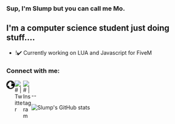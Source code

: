 ### Sup, I'm Slump but you can call me Mo.

## I'm a computer science student just doing stuff....

- !✔️ Currently working on LUA and Javascript for FiveM

### Connect with me:

<img align="left" alt="#" width="22px" src="https://raw.githubusercontent.com/iconic/open-iconic/master/svg/globe.svg" />
<img align="left" alt="# | Twitter" width="22px" src="https://cdn.jsdelivr.net/npm/simple-icons@v3/icons/twitter.svg" />
<img align="left" alt="# | Instagram" width="22px" src="https://cdn.jsdelivr.net/npm/simple-icons@v3/icons/instagram.svg" />

<br />

--

![Slump's GitHub stats](https://github-readme-stats.vercel.app/api?username=Sllump&show_icons=true&theme=github_dark)


